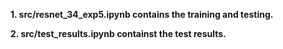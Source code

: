 **1. src/resnet_34_exp5.ipynb contains the training and testing.**

**2. src/test_results.ipynb containst the test results.**

